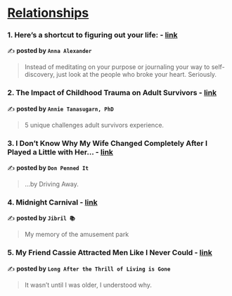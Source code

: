 
<h1><a href=https://medium.com/tag/relationships/recommended target="_blank" rel="noopener noreferrer">Relationships</a></h1>
<h3>1. Here’s a shortcut to figuring out your life: - <a href="https://medium.com/@aineab/heres-a-shortcut-to-figuring-out-your-life-d46a1eea5220" target="_blank" rel="noopener noreferrer">link</a></h3>

✍️ **posted by `Anna Alexander`**

<blockquote>Instead of meditating on your purpose or journaling your way to self-discovery, just look at the people who broke your heart. Seriously.</blockquote>

<h3>2. The Impact of Childhood Trauma on Adult Survivors - <a href="https://medium.com/invisible-illness/the-impact-of-childhood-trauma-on-adult-survivors-8a35a9eeb7ae" target="_blank" rel="noopener noreferrer">link</a></h3>

✍️ **posted by `Annie Tanasugarn, PhD`**

<blockquote>5 unique challenges adult survivors experience.</blockquote>

<h3>3. I Don’t Know Why My Wife Changed Completely After I Played a Little with Her… - <a href="https://medium.com/@Don-Penned-It/i-dont-know-why-my-wife-changed-completely-after-i-played-a-little-with-her-658fd3745ca7" target="_blank" rel="noopener noreferrer">link</a></h3>

✍️ **posted by `Don Penned It`**

<blockquote>…by Driving Away.</blockquote>

<h3>4. Midnight Carnival - <a href="https://medium.com/write-under-the-moon/midnight-carnival-17857ff705fb" target="_blank" rel="noopener noreferrer">link</a></h3>

✍️ **posted by `Jibril 📚`**

<blockquote>My memory of the amusement park</blockquote>

<h3>5. My Friend Cassie Attracted Men Like I Never Could - <a href="https://medium.com/long-after-the-thrill/my-friend-cassie-attracted-men-like-i-never-could-80c3b383bbca" target="_blank" rel="noopener noreferrer">link</a></h3>

✍️ **posted by `Long After the Thrill of Living is Gone`**

<blockquote>It wasn’t until I was older, I understood why.</blockquote>

